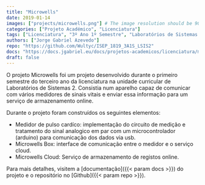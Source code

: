 ```yaml
---
title: "Microwells"
date: 2019-01-14
images: ["projects/microwells.png"] # The image resolution should be 900x500 or a proportional resolution
categories: ["Projeto Académico", "Licenciatura"]
tags: ["Licenciatura", "3º Ano 1º Semestre", "Laboratórios de Sistemas 2", "Java", "PHP", "Laravel", "MariaDB", "Arduino"]
authors: ["Jorge Gabriel Azevedo"]
repo: "https://github.com/Wultyc/ISEP_1819_3A1S_LSIS2"
docs: "https://docs.jgabriel.eu/docs/projetos-academicos/licenciatura/microwells/"
draft: false
---
```

<!--more-->
O projeto Microwells foi um projeto desenvolvido durante o primeiro semestre do terceiro ano da licenciatura na unidade curricular de Laboratórios de Sistemas 2. Consistia num aparelho capaz de comunicar com vários medidores de sinais vitais e enviar essa informação para um serviço de armazenamento online.

Durante o projeto foram construídos os seguintes elementos:
- Medidor de pulso cardíco: implementação do circuito de medição e tratamento do sinal analogico em par com um microcontrolador (arduino) para comunicação dos dados via usb.
- Microwells Box: interface de comunicação entre o medidor e o serviço cloud.
- Microwells Cloud: Serviço de armazenamento de registos online.

Para mais detalhes, visitem a [documentação]({{< param docs >}}) do projeto e o repositório no [Github]({{< param repo >}}).